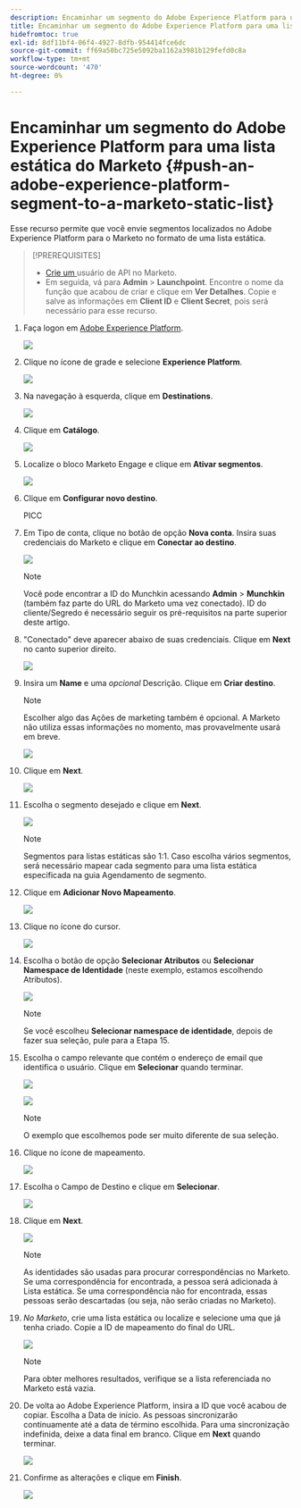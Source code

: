 ```yaml
---
description: Encaminhar um segmento do Adobe Experience Platform para uma lista estática do Marketo - Documentos do Marketo - Documentação do produto
title: Encaminhar um segmento do Adobe Experience Platform para uma lista estática do Marketo
hidefromtoc: true
exl-id: 8df11bf4-06f4-4927-8dfb-954414fce6dc
source-git-commit: ff69a50bc725e5092ba1162a3981b129fefd0c8a
workflow-type: tm+mt
source-wordcount: '470'
ht-degree: 0%

---
```


# Encaminhar um segmento do Adobe Experience Platform para uma lista estática do Marketo {#push-an-adobe-experience-platform-segment-to-a-marketo-static-list}

Esse recurso permite que você envie segmentos localizados no Adobe Experience Platform para o Marketo no formato de uma lista estática.

>[!PREREQUISITES]
>
>* [Crie um ](/help/marketo/product-docs/administration/users-and-roles/create-an-api-only-user.md) usuário de API no Marketo.
>* Em seguida, vá para **Admin** > **Launchpoint**. Encontre o nome da função que acabou de criar e clique em **Ver Detalhes**. Copie e salve as informações em **Client ID** e **Client Secret**, pois será necessário para esse recurso.


1. Faça logon em [Adobe Experience Platform](https://experience.adobe.com/).

   ![](assets/push-an-adobe-experience-platform-segment-to-a-marketo-static-list-1.png)

1. Clique no ícone de grade e selecione **Experience Platform**.

   ![](assets/push-an-adobe-experience-platform-segment-to-a-marketo-static-list-2.png)

1. Na navegação à esquerda, clique em **Destinations**.

   ![](assets/push-an-adobe-experience-platform-segment-to-a-marketo-static-list-3.png)

1. Clique em **Catálogo**.

   ![](assets/push-an-adobe-experience-platform-segment-to-a-marketo-static-list-4.png)

1. Localize o bloco Marketo Engage e clique em **Ativar segmentos**.

   ![](assets/push-an-adobe-experience-platform-segment-to-a-marketo-static-list-5.png)

1. Clique em **Configurar novo destino**.

   PICC

1. Em Tipo de conta, clique no botão de opção **Nova conta**. Insira suas credenciais do Marketo e clique em **Conectar ao destino**.

   ![](assets/push-an-adobe-experience-platform-segment-to-a-marketo-static-list-6.png)

   >[!NOTE]
   >
   >Você pode encontrar a ID do Munchkin acessando **Admin** > **Munchkin** (também faz parte do URL do Marketo uma vez conectado). ID do cliente/Segredo é necessário seguir os pré-requisitos na parte superior deste artigo.

1. &quot;Conectado&quot; deve aparecer abaixo de suas credenciais. Clique em **Next** no canto superior direito.

   ![](assets/push-an-adobe-experience-platform-segment-to-a-marketo-static-list-7.png)

1. Insira um **Name** e uma _opcional_ Descrição. Clique em **Criar destino**.

   >[!NOTE]
   >
   >Escolher algo das Ações de marketing também é opcional. A Marketo não utiliza essas informações no momento, mas provavelmente usará em breve.

   ![](assets/push-an-adobe-experience-platform-segment-to-a-marketo-static-list-8.png)

1. Clique em **Next**.

   ![](assets/push-an-adobe-experience-platform-segment-to-a-marketo-static-list-9.png)

1. Escolha o segmento desejado e clique em **Next**.

   ![](assets/push-an-adobe-experience-platform-segment-to-a-marketo-static-list-10.png)

   >[!NOTE]
   >
   >Segmentos para listas estáticas são 1:1. Caso escolha vários segmentos, será necessário mapear cada segmento para uma lista estática especificada na guia Agendamento de segmento.

1. Clique em **Adicionar Novo Mapeamento**.

   ![](assets/push-an-adobe-experience-platform-segment-to-a-marketo-static-list-11.png)

1. Clique no ícone do cursor.

   ![](assets/push-an-adobe-experience-platform-segment-to-a-marketo-static-list-12.png)

1. Escolha o botão de opção **Selecionar Atributos** ou **Selecionar Namespace de Identidade** (neste exemplo, estamos escolhendo Atributos).

   ![](assets/push-an-adobe-experience-platform-segment-to-a-marketo-static-list-13.png)

   >[!NOTE]
   >
   >Se você escolheu **Selecionar namespace de identidade**, depois de fazer sua seleção, pule para a Etapa 15.

1. Escolha o campo relevante que contém o endereço de email que identifica o usuário. Clique em **Selecionar** quando terminar.

   ![](assets/push-an-adobe-experience-platform-segment-to-a-marketo-static-list-14.png)

   ![](assets/push-an-adobe-experience-platform-segment-to-a-marketo-static-list-15.png)

   >[!NOTE]
   >
   >O exemplo que escolhemos pode ser muito diferente de sua seleção.

1. Clique no ícone de mapeamento.

   ![](assets/push-an-adobe-experience-platform-segment-to-a-marketo-static-list-16.png)

1. Escolha o Campo de Destino e clique em **Selecionar**.

   ![](assets/push-an-adobe-experience-platform-segment-to-a-marketo-static-list-17.png)

1. Clique em **Next**.

   ![](assets/push-an-adobe-experience-platform-segment-to-a-marketo-static-list-18.png)

   >[!NOTE]
   >
   >As identidades são usadas para procurar correspondências no Marketo. Se uma correspondência for encontrada, a pessoa será adicionada à Lista estática. Se uma correspondência não for encontrada, essas pessoas serão descartadas (ou seja, não serão criadas no Marketo).

1. _No Marketo_, crie uma lista estática ou localize e selecione uma que já tenha criado. Copie a ID de mapeamento do final do URL.

   ![](assets/push-an-adobe-experience-platform-segment-to-a-marketo-static-list-19.png)

   >[!NOTE]
   >
   >Para obter melhores resultados, verifique se a lista referenciada no Marketo está vazia.

1. De volta ao Adobe Experience Platform, insira a ID que você acabou de copiar. Escolha a Data de início. As pessoas sincronizarão continuamente até a data de término escolhida. Para uma sincronização indefinida, deixe a data final em branco. Clique em **Next** quando terminar.

   ![](assets/push-an-adobe-experience-platform-segment-to-a-marketo-static-list-20.png)

1. Confirme as alterações e clique em **Finish**.

   ![](assets/push-an-adobe-experience-platform-segment-to-a-marketo-static-list-21.png)
